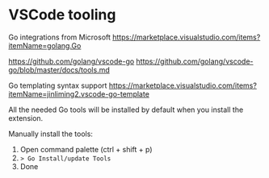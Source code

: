 # VSCode tooling

Go integrations from Microsoft
https://marketplace.visualstudio.com/items?itemName=golang.Go

https://github.com/golang/vscode-go
https://github.com/golang/vscode-go/blob/master/docs/tools.md

Go templating syntax support
https://marketplace.visualstudio.com/items?itemName=jinliming2.vscode-go-template

All the needed Go tools will be installed by default when you install the extension.

Manually install the tools:
1. Open command palette (ctrl + shift + p)
2. `> Go Install/update Tools`
3. Done
